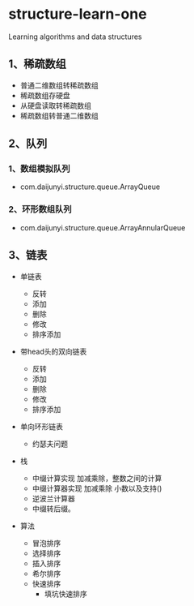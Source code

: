 # structure-learn-one
Learning algorithms and data structures

## 1、稀疏数组
- 普通二维数组转稀疏数组
- 稀疏数组存硬盘
- 从硬盘读取转稀疏数组
- 稀疏数组转普通二维数组

## 2、队列
### 1、数组模拟队列
- com.daijunyi.structure.queue.ArrayQueue
### 2、环形数组队列
- com.daijunyi.structure.queue.ArrayAnnularQueue

## 3、链表
- 单链表
    - 反转
    - 添加
    - 删除
    - 修改
    - 排序添加
- 带head头的双向链表
    - 反转
    - 添加
    - 删除
    - 修改
    - 排序添加
- 单向环形链表
    - 约瑟夫问题
    
- 栈
    - 中缀计算实现 加减乘除，整数之间的计算
    - 中缀计算器实现 加减乘除 小数以及支持()
    - 逆波兰计算器
    - 中缀转后缀。
- 算法
    - 冒泡排序
    - 选择排序
    - 插入排序
    - 希尔排序
    - 快速排序
        - 填坑快速排序 